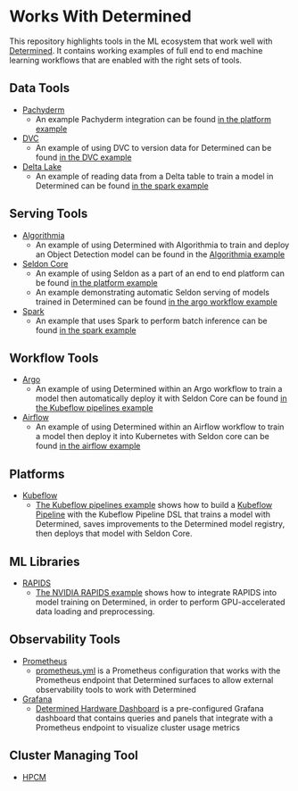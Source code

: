 # Works With Determined

This repository highlights tools in the ML ecosystem that work well with [Determined](https://github.com/determined-ai/determined).  It contains working examples of  full end to end machine learning workflows that are enabled with the right sets of tools.

## Data Tools

* [Pachyderm](https://www.pachyderm.com)
  * An example Pachyderm integration can be found [in the platform example](example_platform/README.md)
* [DVC](https://www.dvc.org)
  * An example of using DVC to version data for Determined can be found [in the DVC example](dvc/README.md)
* [Delta Lake](https://www.delta.io)
  * An example of reading data from a Delta table to train a model in Determined can be found [in the spark example](spark_example/README.md)

## Serving Tools

* [Algorithmia](https://algorithmia.com/)
  * An example of using Determined with Algorithmia to train and deploy an Object Detection model can be found in the [Algorithmia example](/algorithmia/README.md)
* [Seldon Core](https://www.seldon.io/)
  * An example of using Seldon as a part of an end to end platform can be found [in the platform example](example_platform/README.md)
  * An example demonstrating automatic Seldon serving of models trained in Determined can be found [in the argo workflow example](kubeflow_pipelines/README.md)
* [Spark](https://spark.apache.org/)
  * An example that uses Spark to perform batch inference can be found [in the spark example](spark_ecosystem/README.md)

## Workflow Tools

* [Argo](https://argoproj.github.io/)
  * An example of using Determined within an Argo workflow to train a model then automatically deploy it with Seldon Core can be found [in the Kubeflow pipelines example](kubeflow_pipelines/README.md)
* [Airflow](https://airflow.apache.org/)
  * An example of using Determined within an Airflow workflow to train a model then deploy it into Kubernetes with Seldon core can be found [in the airflow example](airflow/README.md)

## Platforms

* [Kubeflow](https://www.kubeflow.org/)
  * [The Kubeflow pipelines example](kubeflow_pipelines/README.md) shows how to build a [Kubeflow Pipeline](https://www.kubeflow.org/docs/pipelines/overview/pipelines-overview/) with the Kubeflow Pipeline DSL that trains a model with Determined, saves improvements to the Determined model registry, then deploys that model with Seldon Core.

## ML Libraries

* [RAPIDS](https://rapids.ai/)
  * [The NVIDIA RAPIDS example](rapids/README.md) shows how to integrate RAPIDS into model training on Determined, in order to perform GPU-accelerated data loading and preprocessing.

## Observability Tools

* [Prometheus](https://prometheus.io)
  * [prometheus.yml](observability/prometheus/prometheus.yml) is a Prometheus configuration that works with the Prometheus endpoint that Determined surfaces to allow external observability tools to work with Determined
* [Grafana](https://grafana.com)
  * [Determined Hardware Dashboard](observability/grafana/determined-hardware-grafana.json) is a pre-configured Grafana dashboard that contains queries and panels that integrate with a Prometheus endpoint to visualize cluster usage metrics

## Cluster Managing Tool

* [HPCM](hpcm/README.md)